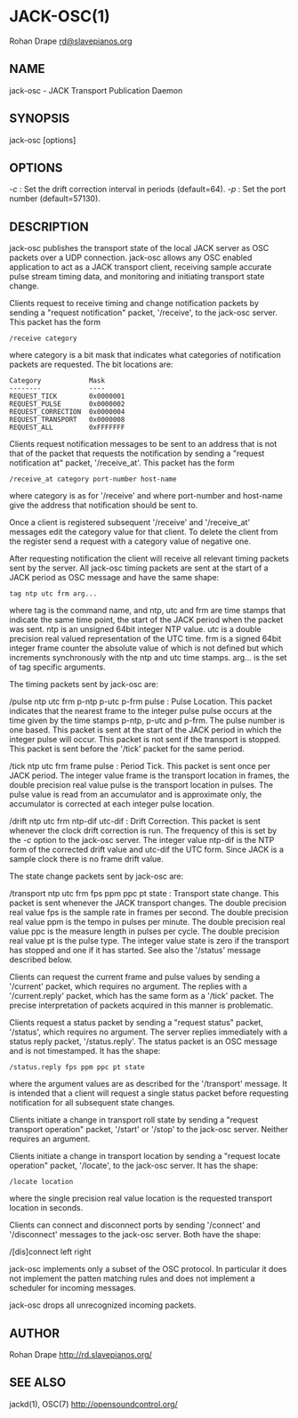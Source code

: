 JACK-OSC(1)
===========
Rohan Drape <rd@slavepianos.org>

NAME
----
jack-osc - JACK Transport Publication Daemon

SYNOPSIS
--------
jack-osc [options]

OPTIONS
-------
*-c*
:   Set the drift correction interval in periods (default=64).
*-p*
:   Set the port number (default=57130).

DESCRIPTION
-----------
jack-osc publishes the transport state of the local JACK server as OSC
packets over a UDP connection.  jack-osc allows any OSC enabled
application to act as a JACK transport client, receiving sample
accurate pulse stream timing data, and monitoring and initiating
transport state change.

Clients request to receive timing and change notification packets by
sending a "request notification" packet, '/receive', to the jack-osc
server.  This packet has the form

    /receive category

where category is a bit mask that indicates what categories of
notification packets are requested.  The bit locations are:

    Category            Mask
    --------            ----
    REQUEST_TICK        0x0000001
    REQUEST_PULSE       0x0000002
    REQUEST_CORRECTION  0x0000004
    REQUEST_TRANSPORT   0x0000008
    REQUEST_ALL         0xFFFFFFF

Clients request notification messages to be sent to an address that is
not that of the packet that requests the notification by sending a
"request notification at" packet, '/receive_at'.  This packet has the
form

    /receive_at category port-number host-name

where category is as for '/receive' and where port-number and
host-name give the address that notification should be sent to.

Once a client is registered subsequent '/receive' and '/receive_at'
messages edit the category value for that client.  To delete the
client from the register send a request with a category value of
negative one.

After requesting notification the client will receive all relevant
timing packets sent by the server.  All jack-osc timing packets are
sent at the start of a JACK period as OSC message and have the same
shape:

    tag ntp utc frm arg...

where tag is the command name, and ntp, utc and frm are time stamps
that indicate the same time point, the start of the JACK period when
the packet was sent.  ntp is an unsigned 64bit integer NTP value.  utc
is a double precision real valued representation of the UTC time.  frm
is a signed 64bit integer frame counter the absolute value of which is
not defined but which increments synchronously with the ntp and utc
time stamps.  arg...  is the set of tag specific arguments.

The timing packets sent by jack-osc are:

/pulse ntp utc frm p-ntp p-utc p-frm pulse
:   Pulse Location.  This packet indicates that the nearest frame to
    the integer pulse pulse occurs at the time given by the time
    stamps p-ntp, p-utc and p-frm.  The pulse number is one based.
    This packet is sent at the start of the JACK period in which the
    integer pulse will occur.  This packet is not sent if the
    transport is stopped.  This packet is sent before the '/tick'
    packet for the same period.

/tick ntp utc frm frame pulse
:   Period Tick.  This packet is sent once per JACK period.  The
    integer value frame is the transport location in frames, the
    double precision real value pulse is the transport location in
    pulses.  The pulse value is read from an accumulator and is
    approximate only, the accumulator is corrected at each integer
    pulse location.

/drift ntp utc frm ntp-dif utc-dif
:   Drift Correction.  This packet is sent whenever the clock drift
    correction is run.  The frequency of this is set by the *-c*
    option to the jack-osc server.  The integer value ntp-dif is the
    NTP form of the corrected drift value and utc-dif the UTC form.
    Since JACK is a sample clock there is no frame drift value.

The state change packets sent by jack-osc are:

/transport ntp utc frm fps ppm ppc pt state
:   Transport state change.  This packet is sent whenever the JACK
    transport changes.  The double precision real value fps is the
    sample rate in frames per second.  The double precision real value
    ppm is the tempo in pulses per minute.  The double precision real
    value ppc is the measure length in pulses per cycle.  The double
    precision real value pt is the pulse type.  The integer value
    state is zero if the transport has stopped and one if it has
    started.  See also the '/status' message described below.

Clients can request the current frame and pulse values by sending a
'/current' packet, which requires no argument.  The replies with a
'/current.reply' packet, which has the same form as a '/tick' packet.
The precise interpretation of packets acquired in this manner is
problematic.

Clients request a status packet by sending a "request status" packet,
'/status', which requires no argument.  The server replies immediately
with a status reply packet, '/status.reply'.  The status packet is an
OSC message and is not timestamped.  It has the shape:

    /status.reply fps ppm ppc pt state

where the argument values are as described for the '/transport'
message.  It is intended that a client will request a single status
packet before requesting notification for all subsequent state
changes.

Clients initiate a change in transport roll state by sending a
"request transport operation" packet, '/start' or '/stop' to the
jack-osc server.  Neither requires an argument.

Clients initiate a change in transport location by sending a "request
locate operation" packet, '/locate', to the jack-osc server.  It has
the shape:

    /locate location

where the single precision real value location is the requested
transport location in seconds.

Clients can connect and disconnect ports by sending '/connect' and
'/disconnect' messages to the jack-osc server.  Both have the shape:

   /[dis]connect left right

jack-osc implements only a subset of the OSC protocol.  In particular
it does not implement the patten matching rules and does not implement
a scheduler for incoming messages.

jack-osc drops all unrecognized incoming packets.

AUTHOR
------
Rohan Drape <http://rd.slavepianos.org/>

SEE ALSO
--------
jackd(1), OSC(7) <http://opensoundcontrol.org/>
